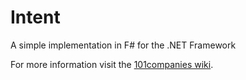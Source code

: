 # Intent
A simple implementation in F# for the .NET Framework

For more information visit the [101companies wiki](http://www.101companies.org).